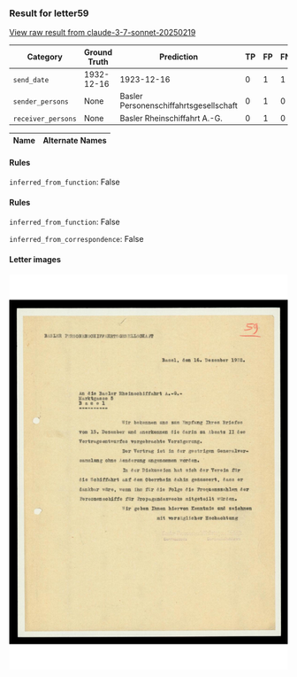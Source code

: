 ### Result for letter59
[View raw result from claude-3-7-sonnet-20250219](https://github.com/RISE-UNIBAS/humanities_data_benchmark/blob/main/results/2025-04-11/T17/request_T17_letter59.json)

| Category          | Ground Truth | Prediction | TP | FP | FN |
|------------------|--------------|------------|----|----|----|
| `send_date`        | 1932-12-16 | 1923-12-16 | 0 | 1 | 1 |
| `sender_persons`  | None | Basler Personenschiffahrtsgesellschaft | 0 | 1 | 0 |
| `receiver_persons` | None | Basler Rheinschiffahrt A.-G. | 0 | 1 | 0 |

| Name | Alternate Names |
| --- | --- |

#### Rules
`inferred_from_function`: False

#### Rules
`inferred_from_function`: False

`inferred_from_correspondence`: False

#### Letter images

<img src="https://github.com/RISE-UNIBAS/humanities_data_benchmark/blob/main/benchmarks/metadata_extraction/images/letter59_p1.jpg?raw=true" alt="letter59_p1.jpg" width="800px">